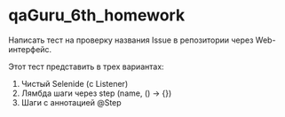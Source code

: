 # qaGuru_6th_homework

Написать тест на проверку названия Issue в репозитории через Web-интерфейс.

Этот тест представить в трех вариантах:

1. Чистый Selenide (с Listener)
2. Лямбда шаги через step (name, () -> {})
3. Шаги с аннотацией @Step